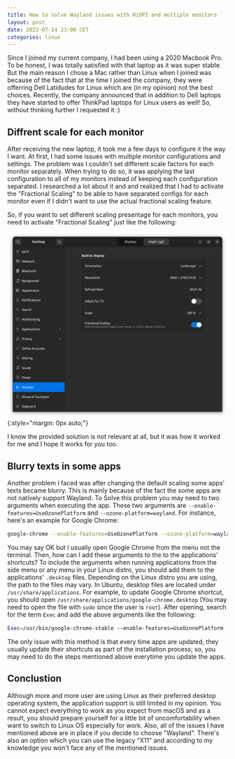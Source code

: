 ```yaml
---
title: How to solve Wayland issues with HiDPI and multiple monitors
layout: post
date: 2022-07-24 23:00 CET
categories: linux
---
```


Since I joined my current company, I had been using a 2020 Macbook Pro. To be honest, I was totally satisfied with that laptop as it was super stable. But the main reason I chose a Mac rather than Linux when I joined was because of the fact that at the time I joined the company, they were offerring Dell Latidudes for Linux which are (in my opinion) not the best choices. Recently, the company announced that in addition to Dell laptops they have started to offer ThinkPad laptops for Linux users as well! So, without thinking further I requested it :)

## Diffrent scale for each monitor

After receiving the new laptop, it took me a few days to configure it the way I want. At first, I had some issues with multiple monitor configurations and settings. The problem was I couldn't set different scale factors for each monitor separately. When trying to do so, it was applying the last configuration to all of my monitors instead of keeping each configuration separated. I researched a lot about it and and realized that I had to activate the "Fractional Scaling" to be able to have separated configs for each monitor even if I didn't want to use the actual fractional scaling feature.

So, if you want to set different scaling presentage for each monitors, you need to activate "Fractional Scaling" just like the following:

![Fractional scaling option in GNOME Control Center](/assets/images/wayland_fractional_sclaing.png){:style="margin:
0px auto;"}

I know the provided solution is not relevant at all, but it was how it worked for me and I hope it works for you too.

## Blurry texts in some apps

Another problem I faced was after changing the default scaling some apps' texts became blurry. This is mainly because of the fact the some apps are not natively support Wayland. To Solve this problem you may need to two arguments when executing the app. These two arguments are `--enable-features=UseOzonePlatform` and `--ozone-platform=wayland`. For instance, here's an example for Google Chrome:

```bash
google-chrome --enable-features=UseOzonePlatform --ozone-platform=wayland
```

You may say OK but I usually open Google Chrome from the menu not the terminal. Then, how can I add these arguments to the to the applications' shortcuts? To include the arguments when running applications from the side menu or any menu in your Linux distro, you should add them to the applications' `.desktop` files. Depending on the Linux distro you are using, the path to the files may vary. In Ubuntu, desktop files are located under `/usr/share/applications`. For example, to update Google Chrome shortcut, you should open `/usr/share/applications/google-chrome.desktop` (You may need to open the file with `sudo` since the user is `root`). After opening, search for the term `Exec` and add the above arguments like the following:

```bash
Exec=/usr/bin/google-chrome-stable --enable-features=UseOzonePlatform --ozone-platform=wayland %U
```

The only issue with this method is that every time apps are updated, they usually update their shortcuts as part of the installation process; so, you may need to do the steps mentioned above everytime you update the apps.

## Conclustion

Although more and more user are using Linux as their preferred desktop operating system, the application support is still limited in my opinion. You cannot expect everything to work as you expect from macOS and as a result, you should prepare yourself for a little bit of uncomfortability when want to switch to Linux OS especially for work. Also, all of the issues I have mentioned above are in place if you decide to choose "Wayland". There's also an option which you can use the legacy "X11" and according to my knowledge you won't face any of the mentioned issues.
